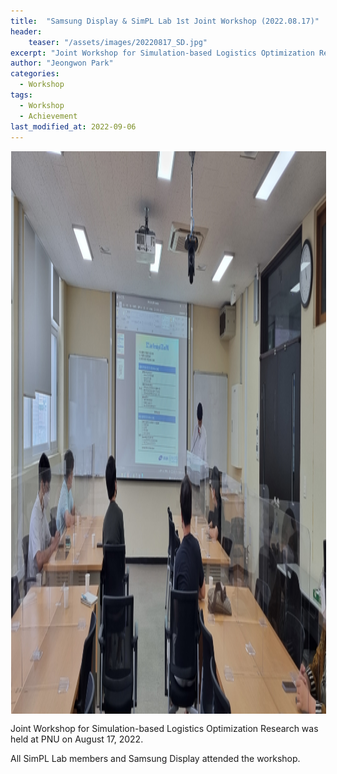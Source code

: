 ```yaml
---
title:  "Samsung Display & SimPL Lab 1st Joint Workshop (2022.08.17)"
header:
    teaser: "/assets/images/20220817_SD.jpg"
excerpt: "Joint Workshop for Simulation-based Logistics Optimization Research was held at PNU on August 17, 2022."
author: "Jeongwon Park"
categories:
  - Workshop
tags:
  - Workshop
  - Achievement
last_modified_at: 2022-09-06
---
```

<img align="center" width="900" height="900" style="border: 1px solid white" src="/assets/images/20220817_SD.jpg"> 

Joint Workshop for Simulation-based Logistics Optimization Research was held at PNU on August 17, 2022.

All SimPL Lab members and Samsung Display attended the workshop.

